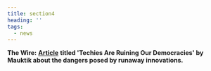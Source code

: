 ```yaml
---
title: section4
heading: ''
tags:
  - news
---
```

**The Wire:** [**Article**](https://thewire.in/tech/connectivity-social-media-miniaturisation-electronics-democracy) **titled 'Techies Are Ruining Our Democracies' by Mauktik about the dangers posed by runaway innovations.**
